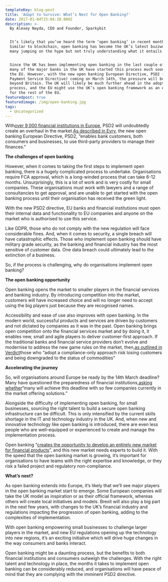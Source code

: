 ```yaml
---
templateKey: blog-post
title: 'Adapt to Survive: What’s Next for Open Banking?'
date: 2017-01-04T15:04:10.000Z
description: >-
  By Alexey Nayda, CEO and Founder, Sparkybit


  It’s likely that you’ve heard the term ‘open banking’ in recent months.
  Similar to blockchain, open banking has become the UK’s latest buzzword, with
  many jumping on the hype but not truly understanding what it entails.


  Since the UK has been implementing open banking in the last couple of years,
  many of the major banks in the UK have started this process much sooner than
  the EU. However, with the new open banking European Directive, PSD2 (Revised
  Payment Service Directive) coming on March 14th, the pressure will be on
  beyond Britain. The UK will likely be much further ahead in the adoption
  process, and the EU might use the UK’s open banking framework as an example
  for the rest of the EU.
featuredpost: true
featuredimage: /img/open-banking.jpg
tags:
  - Uncategorized
---
```

<!--StartFragment-->

With[over 9,000 financial institutions in Europe](https://www.finextra.com/blogposting/15699/will-fis-be-ready-by-march-14-2019-for-psd2-open-banking), PSD2 will undoubtedly create an overhaul in the market.[As described in Evry](https://www.evry.com/en/news/articles/psd2-the-directive-that-will-change-banking-as-we-know-it/), the new open banking European Directive, PSD2, “enables bank customers, both consumers and businesses, to use third-party providers to manage their finances.”

**The challenges of open banking**

However, when it comes to taking the first steps to implement open banking, there is a hugely complicated process to undertake. Organisations require FCA approval, which is a long-winded process that can take 6-12 months. Unsurprisingly, this is a lot of work and is very costly for small companies. These organisations must work with lawyers and a range of consultancies to get approval, and are unable to get started with the open banking process until their organisation has received the green light.

With the new PSD2 directive, EU banks and financial institutions must open their internal data and functionality to EU companies and anyone on the market who is authorised to use this service.

Like GDPR, those who do not comply with the new regulation will face considerable fines. And, when it comes to security, a single breach will have catastrophic effects. Those who implement open banking should have military grade security, as the banking and financial industry has the most sensitive of customer data. One data breach could ultimately lead to the extinction of a business.

So, if the process is challenging, why do organisations implement open banking?

**The open banking opportunity**

Open banking opens the market to smaller players in the financial services and banking industry. By introducing competition into the market, customers will have increased choice and will no longer need to accept using the big players just because they are recognised names.

Accessibility and ease of use also improves with open banking. In the modern world, successful products and services are driven by customers and not dictated by companies as it was in the past. Open banking brings open competition onto the financial services market and by doing it, it enables new, small and agile players to deliver customer-first approach. If the traditional banks and financial service providers don’t evolve and modernise to address the new game rules on the market, then,[as outlined in Verdict](https://www.verdict.co.uk/what-is-open-banking-in-business/)those who “adopt a compliance-only approach risk losing customers and being downgraded to the status of commodities”

**Accelerating the journey**

So, will organisations around Europe be ready by the 14th March deadline? Many have questioned the preparedness of financial institutions,[asking whether](https://www.finextra.com/blogposting/15699/will-fis-be-ready-by-march-14-2019-for-psd2-open-banking)“many will achieve this deadline with so few companies currently in the market offering solutions.”

Alongside the difficulty of implementing open banking, for small businesses, sourcing the right talent to build a secure open banking infrastructure can be difficult. This is only intensified by the current skills shortage in the IT and technology industry in the UK. And, when new and innovative technology like open banking is introduced, there are even less people who are well-equipped or experienced to create and manage the implementation process.

Open banking “[creates the opportunity to develop an entirely new market for financial products](https://www.finextra.com/blogposting/16461/open-banking-an-opportunity-to-develop-an-entirely-new-market-for-financial-products)”, and this new market needs experts to build it. With the speed that the open banking market is growing, it’s important for organisations to have teams with the right expertise and knowledge, or they risk a failed project and regulatory non-compliance.

**What’s next?**

As open banking extends into Europe, it’s likely that we’ll see major players in the open banking market start to emerge. Some European companies will take the UK model as inspiration or as their official framework, whereas others will create local initiatives and models. Brexit will also play a big part in the next few years, with changes to the UK’s financial industry and regulations impacting the progression of open banking, adding to the complexities of implementation.

With open banking empowering small businesses to challenge larger players in the market, and new EU regulations opening up the technology into new regions, it’s an exciting initiative which will drive huge changes in the way consumers and banks interact.

Open banking might be a daunting process, but the benefits to both financial institutions and consumers outweigh the challenges. With the right talent and technology in place, the months it takes to implement open banking can be considerably reduced, and organisations will have peace of mind that they are complying with the imminent PSD2 directive.

<!--EndFragment-->
